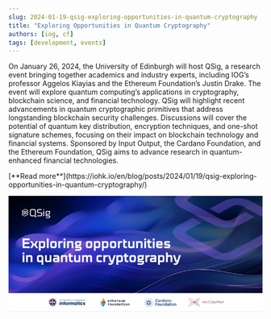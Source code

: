 ```yaml
---
slug: 2024-01-19-qsig-exploring-opportunities-in-quantum-cryptography
title: "Exploring Opportunities in Quantum Cryptography"
authors: [iog, cf]
tags: [development, events]
---
```


On January 26, 2024, the University of Edinburgh will host QSig, a research event bringing together academics and industry experts, including IOG’s professor Aggelos Kiayias and the Ethereum Foundation’s Justin Drake. The event will explore quantum computing’s applications in cryptography, blockchain science, and financial technology. QSig will highlight recent advancements in quantum cryptographic primitives that address longstanding blockchain security challenges. Discussions will cover the potential of quantum key distribution, encryption techniques, and one-shot signature schemes, focusing on their impact on blockchain technology and financial systems. Sponsored by Input Output, the Cardano Foundation, and the Ethereum Foundation, QSig aims to advance research in quantum-enhanced financial technologies.

<div style={{ textAlign: 'right' }}>
 [**Read more**](https://iohk.io/en/blog/posts/2024/01/19/qsig-exploring-opportunities-in-quantum-cryptography/)
</div>

 ![weekly development report](./banner.webp)

